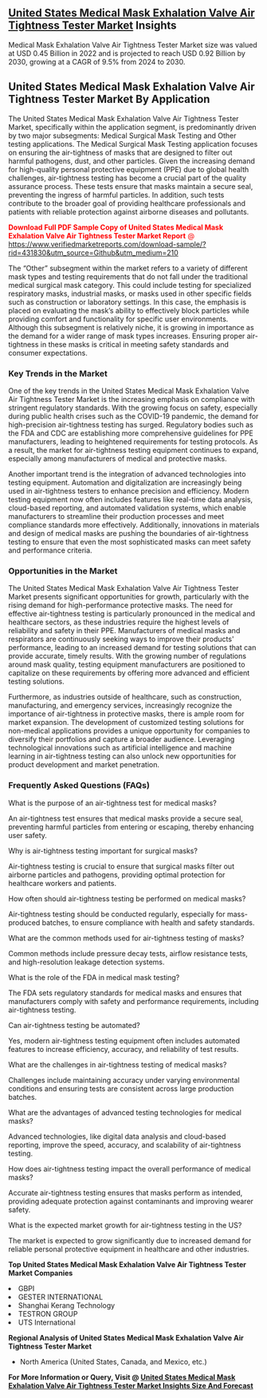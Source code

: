 <h2><a href="https://www.verifiedmarketreports.com/download-sample/?rid=431830&amp;utm_source=Github&amp;utm_medium=210" target="_blank">United States Medical Mask Exhalation Valve Air Tightness Tester Market</a> Insights</h2><p>Medical Mask Exhalation Valve Air Tightness Tester Market size was valued at USD 0.45 Billion in 2022 and is projected to reach USD 0.92 Billion by 2030, growing at a CAGR of 9.5% from 2024 to 2030.</p><p><h2>United States Medical Mask Exhalation Valve Air Tightness Tester Market By Application</h2><p>The United States Medical Mask Exhalation Valve Air Tightness Tester Market, specifically within the application segment, is predominantly driven by two major subsegments: Medical Surgical Mask Testing and Other testing applications. The Medical Surgical Mask Testing application focuses on ensuring the air-tightness of masks that are designed to filter out harmful pathogens, dust, and other particles. Given the increasing demand for high-quality personal protective equipment (PPE) due to global health challenges, air-tightness testing has become a crucial part of the quality assurance process. These tests ensure that masks maintain a secure seal, preventing the ingress of harmful particles. In addition, such tests contribute to the broader goal of providing healthcare professionals and patients with reliable protection against airborne diseases and pollutants.</p><p><p><span class=""><span style="color: #ff0000;"><strong>Download Full PDF Sample Copy of United States Medical Mask Exhalation Valve Air Tightness Tester Market Report</strong> @ </span><a href="https://www.verifiedmarketreports.com/download-sample/?rid=431830&amp;utm_source=Github&amp;utm_medium=210" target="_blank">https://www.verifiedmarketreports.com/download-sample/?rid=431830&amp;utm_source=Github&amp;utm_medium=210</a></span></p></p><p>The “Other” subsegment within the market refers to a variety of different mask types and testing requirements that do not fall under the traditional medical surgical mask category. This could include testing for specialized respiratory masks, industrial masks, or masks used in other specific fields such as construction or laboratory settings. In this case, the emphasis is placed on evaluating the mask’s ability to effectively block particles while providing comfort and functionality for specific user environments. Although this subsegment is relatively niche, it is growing in importance as the demand for a wider range of mask types increases. Ensuring proper air-tightness in these masks is critical in meeting safety standards and consumer expectations.</p><h3>Key Trends in the Market</h3><p>One of the key trends in the United States Medical Mask Exhalation Valve Air Tightness Tester Market is the increasing emphasis on compliance with stringent regulatory standards. With the growing focus on safety, especially during public health crises such as the COVID-19 pandemic, the demand for high-precision air-tightness testing has surged. Regulatory bodies such as the FDA and CDC are establishing more comprehensive guidelines for PPE manufacturers, leading to heightened requirements for testing protocols. As a result, the market for air-tightness testing equipment continues to expand, especially among manufacturers of medical and protective masks.</p><p>Another important trend is the integration of advanced technologies into testing equipment. Automation and digitalization are increasingly being used in air-tightness testers to enhance precision and efficiency. Modern testing equipment now often includes features like real-time data analysis, cloud-based reporting, and automated validation systems, which enable manufacturers to streamline their production processes and meet compliance standards more effectively. Additionally, innovations in materials and design of medical masks are pushing the boundaries of air-tightness testing to ensure that even the most sophisticated masks can meet safety and performance criteria.</p><h3>Opportunities in the Market</h3><p>The United States Medical Mask Exhalation Valve Air Tightness Tester Market presents significant opportunities for growth, particularly with the rising demand for high-performance protective masks. The need for effective air-tightness testing is particularly pronounced in the medical and healthcare sectors, as these industries require the highest levels of reliability and safety in their PPE. Manufacturers of medical masks and respirators are continuously seeking ways to improve their products' performance, leading to an increased demand for testing solutions that can provide accurate, timely results. With the growing number of regulations around mask quality, testing equipment manufacturers are positioned to capitalize on these requirements by offering more advanced and efficient testing solutions.</p><p>Furthermore, as industries outside of healthcare, such as construction, manufacturing, and emergency services, increasingly recognize the importance of air-tightness in protective masks, there is ample room for market expansion. The development of customized testing solutions for non-medical applications provides a unique opportunity for companies to diversify their portfolios and capture a broader audience. Leveraging technological innovations such as artificial intelligence and machine learning in air-tightness testing can also unlock new opportunities for product development and market penetration.</p><h3>Frequently Asked Questions (FAQs)</h3><p>What is the purpose of an air-tightness test for medical masks?</p><p>An air-tightness test ensures that medical masks provide a secure seal, preventing harmful particles from entering or escaping, thereby enhancing user safety.</p><p>Why is air-tightness testing important for surgical masks?</p><p>Air-tightness testing is crucial to ensure that surgical masks filter out airborne particles and pathogens, providing optimal protection for healthcare workers and patients.</p><p>How often should air-tightness testing be performed on medical masks?</p><p>Air-tightness testing should be conducted regularly, especially for mass-produced batches, to ensure compliance with health and safety standards.</p><p>What are the common methods used for air-tightness testing of masks?</p><p>Common methods include pressure decay tests, airflow resistance tests, and high-resolution leakage detection systems.</p><p>What is the role of the FDA in medical mask testing?</p><p>The FDA sets regulatory standards for medical masks and ensures that manufacturers comply with safety and performance requirements, including air-tightness testing.</p><p>Can air-tightness testing be automated?</p><p>Yes, modern air-tightness testing equipment often includes automated features to increase efficiency, accuracy, and reliability of test results.</p><p>What are the challenges in air-tightness testing of medical masks?</p><p>Challenges include maintaining accuracy under varying environmental conditions and ensuring tests are consistent across large production batches.</p><p>What are the advantages of advanced testing technologies for medical masks?</p><p>Advanced technologies, like digital data analysis and cloud-based reporting, improve the speed, accuracy, and scalability of air-tightness testing.</p><p>How does air-tightness testing impact the overall performance of medical masks?</p><p>Accurate air-tightness testing ensures that masks perform as intended, providing adequate protection against contaminants and improving wearer safety.</p><p>What is the expected market growth for air-tightness testing in the US?</p><p>The market is expected to grow significantly due to increased demand for reliable personal protective equipment in healthcare and other industries.</p></p><p><strong>Top United States Medical Mask Exhalation Valve Air Tightness Tester Market Companies</strong></p><div data-test-id=""><p><li>GBPI</li><li> GESTER INTERNATIONAL</li><li> Shanghai Kerang Technology</li><li> TESTRON GROUP</li><li> UTS International</li></p><div><strong>Regional Analysis of&nbsp;United States Medical Mask Exhalation Valve Air Tightness Tester Market</strong></div><ul><li dir="ltr"><p dir="ltr">North America&nbsp;(United States, Canada, and Mexico, etc.)</p></li></ul><p><strong>For More Information or Query, Visit @&nbsp;</strong><strong><a href="https://www.verifiedmarketreports.com/product/medical-mask-exhalation-valve-air-tightness-tester-market/?utm_source=Github&amp;utm_medium=210" target="_blank">United States Medical Mask Exhalation Valve Air Tightness Tester Market Insights Size And Forecast</a></strong></p></div>
